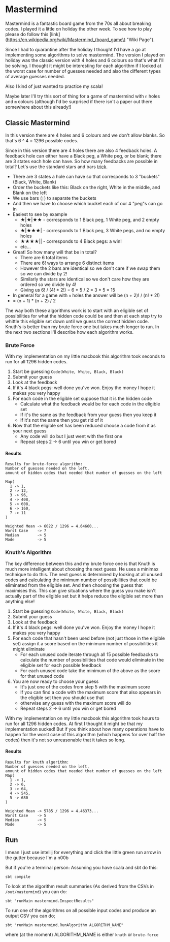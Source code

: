 # Mastermind

Mastermind is a fantastic board game from the 70s all about breaking codes. I played it a little on holiday the other week. To see how to play please do follow this [link](https://en.wikipedia.org/wiki/Mastermind_(board_game\) "Wiki Page").

Since I had to quarantine after the holiday I thought I'd have a go at implementing some algorithms to solve mastermind. The version I played on holiday was the classic version with 4 holes and 6 colours so that's what I'll be solving. I thought it might be interesting for each algorithm if I looked at the worst case for number of guesses needed and also the different types of average guesses needed.

Also I kind of just wanted to practice my scala!

Maybe later I'll try this sort of thing for a game of mastermind with `n` holes and `m` colours (although I'd be surprised if there isn't a paper out there somewhere about this already!)

## Classic Mastermind

In this version there are 4 holes and 6 colours and we don't allow blanks. So that's 6 ^ 4 = 1296 possible codes. 

Since in this version there are 4 holes there are also 4 feedback holes. 
A feedback hole can either have a Black peg, a White peg, or be blank; there are 3 states each hole can have.
So how many feedbacks are possible in total?
Let's use the standard stars and bars [trick](https://en.wikipedia.org/wiki/Stars_and_bars_(combinatorics)).
- There are 3 states a hole can have so that corresponds to 3 "buckets" (Black, White, Blank)
- Order the buckets like this: Black on the right, White in the middle, and Blank on the left
- We use bars (`|`) to separate the buckets 
- And then we have to choose which bucket each of our 4 "peg"s can go in
- Easiest to see by example
    - ★|★|★★ - corresponds to 1 Black peg, 1 White peg, and 2 empty holes
    - ★|★★★| - corresponds to 1 Black peg, 3 White pegs, and no empty holes
    - ★★★★|| - corresponds to 4 Black pegs: a win!
    - etc...
- Great! So how many will that be in total?
    - There are 6 total items
    - There are 6! ways to arrange 6 distinct items
    - However the 2 bars are identical so we don't care if we swap them so we can divide by 2!
    - Similarly the stars are identical so we don't care how they are ordered so we divide by 4!
    - Giving us 6! / (4! * 2!) = 6 * 5 / 2 = 3 * 5 = 15
- In general for a game with `n` holes the answer will be (n + 2)! / (n! * 2!) 
- = (n + 1) * (n + 2) / 2

The way both these algorithms work is to start with an eligible set of possibilities for what the hidden code could be and then at each step try to whittle this eligible set down until we guess the correct hidden code. 
Knuth's is better than my brute force one but takes much longer to run.
In the next two sections I'll describe how each algorithm works.

### Brute Force
With my implementation on my little macbook this algorithm took seconds to run for all 1296 hidden codes. 

1. Start be guessing `Code(White, White, Black, Black)`
2. Submit your guess
3. Look at the feedback
4. If it's 4 black pegs: well done you've won. Enjoy the money I hope it makes you very happy
5. For each code in the eligible set suppose that it is the hidden code
    - Calculate what the feedback would be for each code in the eligible set
    - If it's the same as the feedback from your guess then you keep it
    - If it's not the same then you get rid of it
6. Now that the eligible set has been reduced choose a code from it as your next guess
    - Any code will do but I just went with the first one
    - Repeat steps 2 -> 6 until you win or get bored
    
#### Results
```
Results for brute-force algorithm:
Number of guesses needed on the left, 
amount of hidden codes that needed that number of guesses on the left

Map(
  1 -> 1,
  2 -> 12,
  3 -> 96,
  4 -> 408,
  5 -> 608,
  6 -> 160,
  7 -> 11
)

Weighted Mean -> 6022 / 1296 = 4.64660...
Worst Case    -> 7
Median        -> 5
Mode          -> 5
```

### Knuth's Algorithm
The key difference between this and my brute force one is that Knuth is much more intelligent about choosing the next guess.
He uses a minimax technique to do this.
The next guess is determined by looking at all unused codes and calculating the minimum number of possibilities that could be eliminated from the eligible set. 
And then choosing the guess that maximises this.
This can give situations where the guess you make isn't actually part of the eligible set but it helps reduce the eligible set more than anything else!

1. Start be guessing `Code(White, White, Black, Black)`
2. Submit your guess
3. Look at the feedback
4. If it's 4 black pegs: well done you've won. Enjoy the money I hope it makes you very happy
5. For each code that hasn't been used before (not just those in the eligible set) assign it a score based on the minimum number of possibilities it might eliminate
    - For each unused code iterate through all 15 possible feedbacks to calculate the number of possibilities that code would eliminate in the eligible set for each possible feedback
    - For each unused code take the minimum of the above as the score for that unused code
6. You are now ready to choose your guess
    - It's just one of the codes from step 5 with the maximum score
    - If you can find a code with the maximum score that also appears in the eligible set then you should use that
    - otherwise any guess with the maximum score will do
    - Repeat steps 2 -> 6 until you win or get bored
    
With my implementation on my little macbook this algorithm took hours to run for all 1296 hidden codes. 
At first I thought it might be that my implementation sucked!
But if you think about how many operations have to happen for the worst case of this algorithm (which happens for over half the codes) then it's not so unreasonable that it takes so long.
    
#### Results
```
Results for knuth algorithm:
Number of guesses needed on the left, 
amount of hidden codes that needed that number of guesses on the left
Map(
  1 -> 1,
  2 -> 6,
  3 -> 64,
  4 -> 545,
  5 -> 680
)

Weighted Mean -> 5785 / 1296 = 4.46373...
Worst Case    -> 5
Median        -> 5
Mode          -> 5
```

## Run

I mean I just use intellij for everything and click the little green run arrow in the gutter because I'm a n00b

But if you're a terminal person:
Assuming you have scala and sbt do this:

```
sbt compile
```

To look at the algorithm result summaries (As derived from the CSVs in `/out/mastermind`) you can do:
```
sbt "runMain mastermind.InspectResults"
```

To run one of the algorithms on all possible input codes and produce an output CSV you can do;
```
sbt "runMain mastermind.RunAlgorithm ALGORITHM_NAME"
```
where (at the moment) ALGORITHM_NAME is either `knuth` or `brute-force`